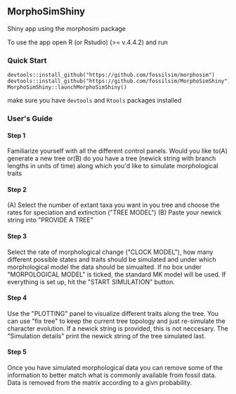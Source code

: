 ## MorphoSimShiny
Shiny app using the morphosim package

To use the app open R (or Rstudio) (>= v.4.4.2) and run

### Quick Start
```
devtools::install_github("https://github.com/fossilsim/morphosim")
devtools::install_github("https://github.com/fossilsim/MorphoSimShiny")
MorphoSimShiny::launchMorphoSimShiny()
```
 make sure you have `devtools` and `Rtools` packages installed

 ### User's Guide

 #### Step 1
 Familiarize yourself with all the different control panels.
 Would you like to(A) generate a new tree or(B) do you have a tree (newick string with branch lengths in units of time) along which you'd like to simulate morphological traits

 #### Step 2
 (A) Select the number of extant taxa you want in you tree and choose the rates for speciation and extinction ("TREE MODEL")
 (B) Paste your newick string into "PROVIDE A TREE"

 #### Step 3
 Select the rate of morphological change ("CLOCK MODEL"), how many different possible states and traits should be simulated and under which morphological model the data should be simualted. If no box under "MORPOLOGICAL MODEL" is ticked, the standard MK model will be used. If everything is set up, hit the "START SIMULATION" button.

#### Step 4
Use the "PLOTTING" panel to visualize different traits along the tree. You can use "fix tree" to keep the current tree topology and just re-simulate the character evolution. If a newick string is provided, this is not neccesary. The "Simulation details" print the newick string of the tree simulated last.

#### Step 5
Once you have simulated morphological data you can remove some of the information to better match what is commonly available from fossil data.
Data is removed from the matrix according to a givn probability. 

